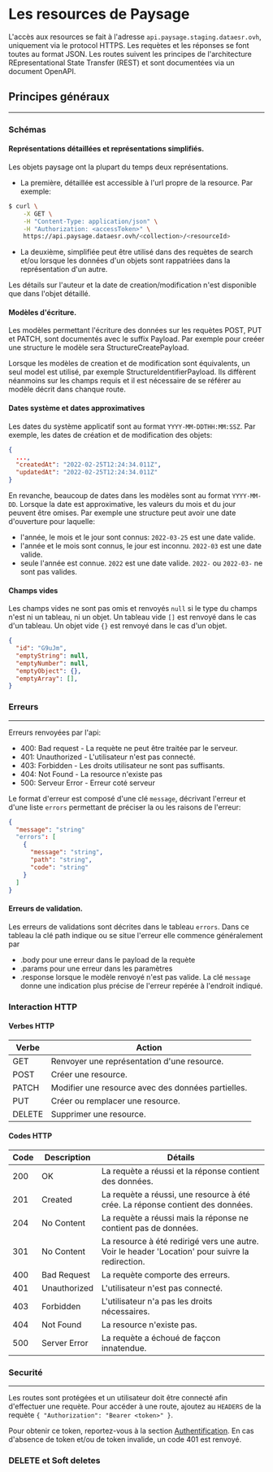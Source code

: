 # Les resources de Paysage

L'accès aux resources se fait à l'adresse `api.paysage.staging.dataesr.ovh`, uniquement via le protocol HTTPS.
Les requètes et les réponses se font toutes au format JSON.
Les routes suivent les principes de l'architecture REpresentational State Transfer (REST) et sont documentées via un document OpenAPI.

## Principes généraux
---

### Schémas

#### Représentations détaillées et représentations simplifiés.
Les objets paysage ont la plupart du temps deux représentations.
  - La première, détaillée est accessible à l'url propre de la resource. Par exemple:
  ```sh
  $ curl \
      -X GET \
      -H "Content-Type: application/json" \
      -H "Authorization: <accessToken>" \
      https://api.paysage.dataesr.ovh/<collection>/<resourceId>
  ```
  - La deuxième, simplifiée peut être utilisé dans des requètes de search et/ou lorsque les données d'un objets sont rappatriées dans la représentation d'un autre.
  
  Les détails sur l'auteur et la date de creation/modification n'est disponible que dans l'objet détaillé.

#### Modèles d'écriture.
Les modèles permettant l'écriture des données sur les requètes POST, PUT et PATCH, sont documentés avec le suffix Payload.
Par exemple pour creéer une structure le modèle sera StructureCreatePayload.

Lorsque les modèles de creation et de modification sont équivalents, un seul model est utilisé, par exemple StructureIdentifierPayload.
Ils diffèrent néanmoins sur les champs requis et il est nécessaire de se référer au modèle décrit dans chanque route.

#### Dates système et dates approximatives

Les dates du système applicatif sont au format `YYYY-MM-DDTHH:MM:SSZ`. Par exemple, les dates de création et de modification des objets:
```json
{ 
  ...,
  "createdAt": "2022-02-25T12:24:34.011Z",
  "updatedAt": "2022-02-25T12:24:34.011Z"
}
```

En revanche, beaucoup de dates dans les modèles sont au format `YYYY-MM-DD`. 
Lorsque la date est approximative, les valeurs du mois et du jour peuvent être omises.
Par exemple une structure peut avoir une date d'ouverture pour laquelle:
  - l'année, le mois et le jour sont connus: `2022-03-25` est une date valide.
  - l'année et le mois sont connus, le jour est inconnu. `2022-03` est une date valide.
  - seule l'année est connue. `2022` est une date valide.
`2022-` ou `2022-03-` ne sont pas valides.

#### Champs vides
Les champs vides ne sont pas omis et renvoyés `null` si le type du champs n'est ni un tableau, ni un objet.
Un tableau vide `[]` est renvoyé dans le cas d'un tableau. Un objet vide `{}` est renvoyé dans le cas d'un objet.
```json
{
  "id": "G9uJm",
  "emptyString": null,
  "emptyNumber": null,
  "emptyObject": {},
  "emptyArray": [],
}
```

### Erreurs
---

Erreurs renvoyées par l'api:
  - 400: Bad request - La requète ne peut être traitée par le serveur.
  - 401: Unauthorized - L'utilisateur n'est pas connecté.
  - 403: Forbidden - Les droits utilisateur ne sont pas suffisants.
  - 404: Not Found - La resource n'existe pas
  - 500: Serveur Error - Erreur coté serveur

Le format d'erreur est composé d'une clé `message`, décrivant l'erreur et d'une liste `errors` permettant de préciser la ou les raisons de l'erreur:

```json
{
  "message": "string"
  "errors": [
    {
      "message": "string",
      "path": "string",
      "code": "string"
    }
  ]
}
```

#### Erreurs de validation.

Les erreurs de validations sont décrites dans le tableau `errors`.
Dans ce tableau la clé path indique ou se situe l'erreur elle commence généralement par
  - .body pour une erreur dans le payload de la requète
  - .params pour une erreur dans les paramètres
  - .response lorsque le modèle renvoyé n'est pas valide.
La clé `message` donne une indication plus précise de l'erreur repérée à l'endroit indiqué.


### Interaction HTTP

#### Verbes HTTP

| Verbe  |	Action
| ---    | ---
| GET	   | Renvoyer une représentation d'une resource.
| POST	 | Créer une resource.
| PATCH	 | Modifier une resource avec des données partielles. 
| PUT	   | Créer ou remplacer une resource.
| DELETE | Supprimer une resource.

#### Codes HTTP

| Code | Description  | Détails
| ---  | ---          | ---
| 200	 | OK	          | La requète a réussi et la réponse contient des données.
| 201	 | Created	    | La requète a réussi, une resource à été crée. La réponse contient des données.
| 204	 | No Content	  | La requète a réussi mais la réponse ne contient pas de données.
| 301	 | No Content	  | La resource à été redirigé vers une autre. Voir le header 'Location' pour suivre la redirection.
| 400	 | Bad Request  | La requète comporte des erreurs.
| 401	 | Unauthorized | L'utilisateur n'est pas connecté.
| 403	 | Forbidden    | L'utilisateur n'a pas les droits nécessaires.
| 404	 | Not Found	  | La resource n'existe pas.
| 500	 | Server Error | La requète a échoué de façcon innatendue.



### Securité
---

Les routes sont protégées et un utilisateur doit être connecté afin d'effectuer une requète. Pour accéder à une route, ajoutez au `HEADERS` de la requète `{ "Authorization": "Bearer <token>" }`.

Pour obtenir ce token, reportez-vous à la section [Authentification](#authentification).
En cas d'absence de token et/ou de token invalide, un code 401 est renvoyé.


### DELETE et Soft deletes
